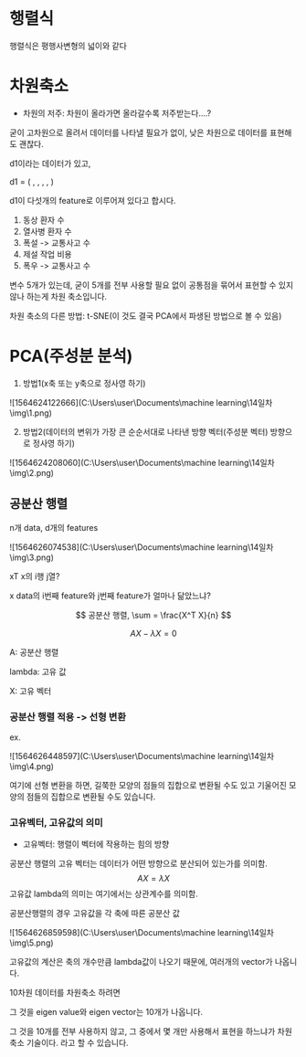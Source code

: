 # 행렬식



행렬식은 평행사변형의 넓이와 같다

# 차원축소

- 차원의 저주: 차원이 올라가면 올라갈수록 저주받는다....?

굳이 고차원으로 올려서 데이터를 나타낼 필요가 없이, 낮은 차원으로 데이터를 표현해도 괜찮다.

d1이라는 데이터가 있고,

d1 = ( , , , , )

d1이 다섯개의 feature로 이루어져 있다고 합시다.

1. 동상 환자 수
2. 열사병 환자 수
3. 폭설 -> 교통사고 수
4. 제설 작업 비용
5. 폭우 -> 교통사고 수

변수 5개가 있는데, 굳이 5개를 전부 사용할 필요 없이 공통점을 묶어서 표현할 수 있지 않나 하는게 차원 축소입니다.

차원 축소의 다른 방법: t-SNE(이 것도 결국 PCA에서 파생된 방법으로 볼 수 있음)



# PCA(주성분 분석)



1. 방법1(x축 또는 y축으로 정사영 하기)

![1564624122666](C:\Users\user\Documents\machine learning\14일차\img\1.png)

2. 방법2(데이터의 변위가 가장 큰 순순서대로 나타낸 방향 벡터(주성분 벡터) 방향으로 정사영 하기)

![1564624208060](C:\Users\user\Documents\machine learning\14일차\img\2.png)



## 공분산 행렬

n개 data, d개의 features

![1564626074538](C:\Users\user\Documents\machine learning\14일차\img\3.png)

xT x의 i행 j열?

x data의 i번째 feature와 j번째 feature가 얼마나 닮았느냐?


$$
공분산 행렬, \sum = \frac{X^T X}{n}
$$

$$
AX - \lambda X = 0
$$

A: 공분산 행렬

lambda: 고유 값

X: 고유 벡터

### 공분산 행렬 적용 -> 선형 변환

ex.

![1564626448597](C:\Users\user\Documents\machine learning\14일차\img\4.png)

여기에 선형 변환을 하면, 길쭉한 모양의 점들의 집합으로 변환될 수도 있고 기울어진 모양의 점들의 집합으로 변환될 수도 있습니다.

### 고유벡터, 고유값의 의미

- 고유벡터: 행렬이 벡터에 작용하는 힘의 방향

공분산 행렬의 고유 벡터는 데이터가 어떤 방향으로 분산되어 있는가를 의미함.
$$
AX = \lambda X
$$
고유값 lambda의 의미는 여기에서는 상관계수를 의미함.

공분산행렬의 경우 고유값을 각 축에 따른 공분산 값



![1564626859598](C:\Users\user\Documents\machine learning\14일차\img\5.png)

고유값의 계산은 축의 개수만큼 lambda값이 나오기 때문에, 여러개의 vector가 나옵니다.

10차원 데이터를 차원축소 하려면

그 것을 eigen value와 eigen vector는 10개가 나옵니다.

그 것을 10개를 전부 사용하지 않고, 그 중에서 몇 개만 사용해서 표현을 하느냐가 차원 축소 기술이다. 라고 할 수 있습니다.

